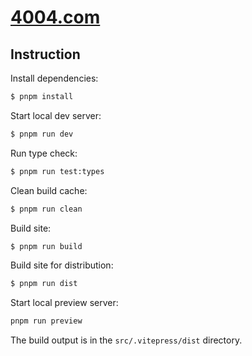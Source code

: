 # [4004.com](https://www.4004.com)

## Instruction

Install dependencies:
```bash
$ pnpm install
```

Start local dev server:
```bash
$ pnpm run dev
```

Run type check:
```bash
$ pnpm run test:types
```

Clean build cache:
```bash
$ pnpm run clean
```

Build site:
```bash
$ pnpm run build
```

Build site for distribution:
```bash
$ pnpm run dist
```

Start local preview server:
```bash
pnpm run preview
```

The build output is in the `src/.vitepress/dist` directory.
